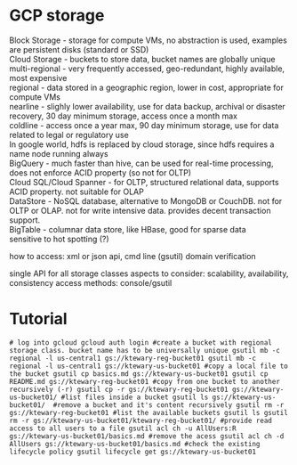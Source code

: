 # GCP storage
Block Storage - storage for compute VMs, no abstraction is used, examples are persistent disks (standard or SSD)  
Cloud Storage - buckets to store data, bucket names are globally unique  
  multi-regional - very frequently accessed, geo-redundant, highly available, most expensive  
  regional - data stored in a geographic region, lower in cost, appropriate for compute VMs  
  nearline - slighly lower availability, use for data backup, archival or disaster recovery, 30 day minimum storage, access once a month max  
  coldline - access once a year max, 90 day minimum storage, use for data related to legal or regulatory use  
 In google world, hdfs is replaced by cloud storage, since hdfs requires a name node running always  
 BigQuery - much faster than hive, can be used for real-time processing, does not enforce ACID property (so not for OLTP)  
 Cloud SQL/Cloud Spanner - for OLTP, structured relational data, supports ACID property. not suitable for OLAP  
 DataStore - NoSQL database, alternative to MongoDB or CouchDB. not for OLTP or OLAP. not for write intensive data. provides decent transaction support.  
BigTable - columnar data store, like HBase, good for sparse data  
 sensitive to hot spotting (?)  
 
 how to access: xml or json api, cmd line (gsutil)
 domain verification
 
 single API for all storage classes
 aspects to consider: scalability, availability, consistency
 access methods: console/gsutil

# Tutorial
`# log into gcloud
gcloud auth login
#create a bucket with regional storage class. bucket name has to be universally unique
gsutil mb -c regional -l us-central1 gs://ktewary-reg-bucket01
gsutil mb -c regional -l us-central1 gs://ktewary-us-bucket01
#copy a local file to the bucket
gsutil cp basics.md gs://ktewary-us-bucket01
gsutil cp README.md gs://ktewary-reg-bucket01
#copy from one bucket to another recursively (-r)
gsutil cp -r gs://ktewary-reg-bucket01 gs://ktewary-us-bucket01/
#list files inside a bucket
gsutil ls gs://ktewary-us-bucket01/ 
#remove a bucket and it's content recursively
gsutil rm -r gs://ktewary-reg-bucket01
#list the available buckets
gsutil ls
gsutil rm -r gs://ktewary-us-bucket01/ktewary-reg-bucket01/
#provide read access to all users to a file
gsutil acl ch -u AllUsers:R gs://ktewary-us-bucket01/basics.md
#remove the acess
gsutil acl ch -d AllUsers gs://ktewary-us-bucket01/basics.md
#check the existing lifecycle policy
gsutil lifecycle get gs://ktewary-us-bucket01`
 
